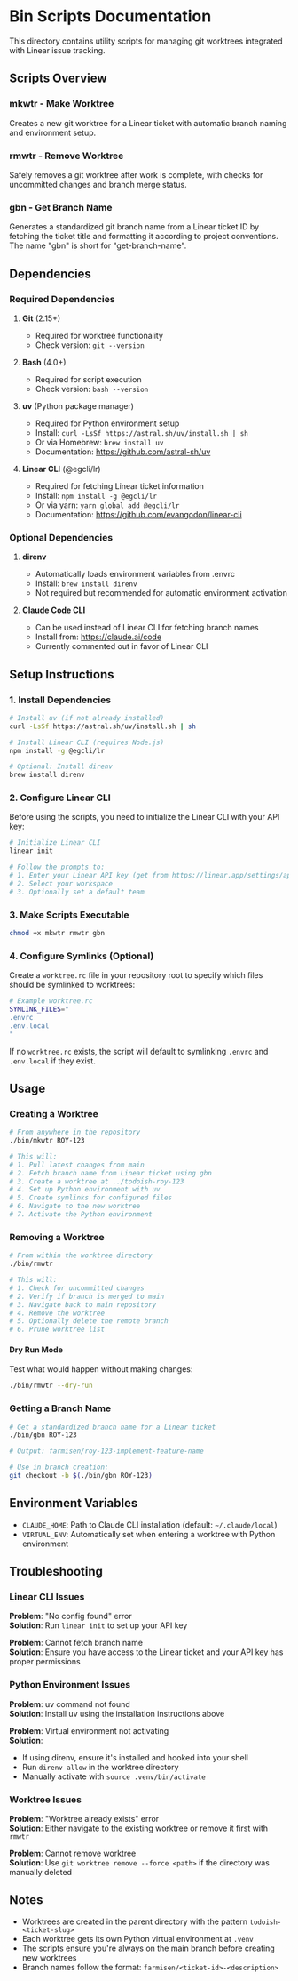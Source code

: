 # Bin Scripts Documentation

This directory contains utility scripts for managing git worktrees integrated with Linear issue tracking.

## Scripts Overview

### mkwtr - Make Worktree
Creates a new git worktree for a Linear ticket with automatic branch naming and environment setup.

### rmwtr - Remove Worktree  
Safely removes a git worktree after work is complete, with checks for uncommitted changes and branch merge status.

### gbn - Get Branch Name
Generates a standardized git branch name from a Linear ticket ID by fetching the ticket title and formatting it according to project conventions. The name "gbn" is short for "get-branch-name".

## Dependencies

### Required Dependencies

1. **Git** (2.15+)
   - Required for worktree functionality
   - Check version: `git --version`

2. **Bash** (4.0+)
   - Required for script execution
   - Check version: `bash --version`

3. **uv** (Python package manager)
   - Required for Python environment setup
   - Install: `curl -LsSf https://astral.sh/uv/install.sh | sh`
   - Or via Homebrew: `brew install uv`
   - Documentation: https://github.com/astral-sh/uv

4. **Linear CLI** (@egcli/lr)
   - Required for fetching Linear ticket information
   - Install: `npm install -g @egcli/lr`
   - Or via yarn: `yarn global add @egcli/lr`
   - Documentation: https://github.com/evangodon/linear-cli

### Optional Dependencies

1. **direnv**
   - Automatically loads environment variables from .envrc
   - Install: `brew install direnv`
   - Not required but recommended for automatic environment activation

2. **Claude Code CLI**
   - Can be used instead of Linear CLI for fetching branch names
   - Install from: https://claude.ai/code
   - Currently commented out in favor of Linear CLI

## Setup Instructions

### 1. Install Dependencies

```bash
# Install uv (if not already installed)
curl -LsSf https://astral.sh/uv/install.sh | sh

# Install Linear CLI (requires Node.js)
npm install -g @egcli/lr

# Optional: Install direnv
brew install direnv
```

### 2. Configure Linear CLI

Before using the scripts, you need to initialize the Linear CLI with your API key:

```bash
# Initialize Linear CLI
linear init

# Follow the prompts to:
# 1. Enter your Linear API key (get from https://linear.app/settings/api)
# 2. Select your workspace
# 3. Optionally set a default team
```

### 3. Make Scripts Executable

```bash
chmod +x mkwtr rmwtr gbn
```

### 4. Configure Symlinks (Optional)

Create a `worktree.rc` file in your repository root to specify which files should be symlinked to worktrees:

```bash
# Example worktree.rc
SYMLINK_FILES="
.envrc
.env.local
"
```

If no `worktree.rc` exists, the script will default to symlinking `.envrc` and `.env.local` if they exist.

## Usage

### Creating a Worktree

```bash
# From anywhere in the repository
./bin/mkwtr ROY-123

# This will:
# 1. Pull latest changes from main
# 2. Fetch branch name from Linear ticket using gbn
# 3. Create a worktree at ../todoish-roy-123
# 4. Set up Python environment with uv
# 5. Create symlinks for configured files
# 6. Navigate to the new worktree
# 7. Activate the Python environment
```

### Removing a Worktree

```bash
# From within the worktree directory
./bin/rmwtr

# This will:
# 1. Check for uncommitted changes
# 2. Verify if branch is merged to main
# 3. Navigate back to main repository
# 4. Remove the worktree
# 5. Optionally delete the remote branch
# 6. Prune worktree list
```

#### Dry Run Mode

Test what would happen without making changes:

```bash
./bin/rmwtr --dry-run
```

### Getting a Branch Name

```bash
# Get a standardized branch name for a Linear ticket
./bin/gbn ROY-123

# Output: farmisen/roy-123-implement-feature-name

# Use in branch creation:
git checkout -b $(./bin/gbn ROY-123)
```

## Environment Variables

- `CLAUDE_HOME`: Path to Claude CLI installation (default: `~/.claude/local`)
- `VIRTUAL_ENV`: Automatically set when entering a worktree with Python environment

## Troubleshooting

### Linear CLI Issues

**Problem**: "No config found" error  
**Solution**: Run `linear init` to set up your API key

**Problem**: Cannot fetch branch name  
**Solution**: Ensure you have access to the Linear ticket and your API key has proper permissions

### Python Environment Issues

**Problem**: uv command not found  
**Solution**: Install uv using the installation instructions above

**Problem**: Virtual environment not activating  
**Solution**: 
- If using direnv, ensure it's installed and hooked into your shell
- Run `direnv allow` in the worktree directory
- Manually activate with `source .venv/bin/activate`

### Worktree Issues

**Problem**: "Worktree already exists" error  
**Solution**: Either navigate to the existing worktree or remove it first with `rmwtr`

**Problem**: Cannot remove worktree  
**Solution**: Use `git worktree remove --force <path>` if the directory was manually deleted

## Notes

- Worktrees are created in the parent directory with the pattern `todoish-<ticket-slug>`
- Each worktree gets its own Python virtual environment at `.venv`
- The scripts ensure you're always on the main branch before creating new worktrees
- Branch names follow the format: `farmisen/<ticket-id>-<description>`